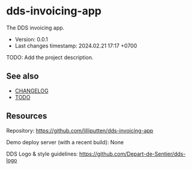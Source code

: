 <!--
@since 2024.02.21, 16:15
@changed 2024.02.21, 16:15
-->

# dds-invoicing-app

The DDS invoicing app.

- Version: 0.0.1
- Last changes timestamp: 2024.02.21 17:17 +0700

TODO: Add the project description.

## See also

- [CHANGELOG](CHANGELOG.md)
- [TODO](TODO.md)

## Resources

Repository: https://github.com/lilliputten/dds-invoicing-app

Demo deploy server (with a recent build): None

DDS Logo & style guidelines: https://github.com/Depart-de-Sentier/dds-logo

